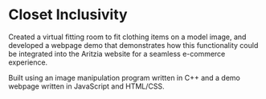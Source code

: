 # Closet Inclusivity

Created a virtual fitting room to fit clothing items on a model image, and developed a webpage demo that demonstrates how this functionality could be integrated into the Aritzia website for a seamless e-commerce experience.

Built using an image manipulation program written in C++ and a demo webpage written in JavaScript and HTML/CSS.
